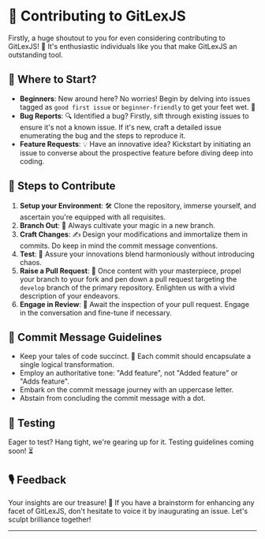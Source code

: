# 🤝 Contributing to GitLexJS

Firstly, a huge shoutout to you for even considering contributing to GitLexJS! 🎉 It's enthusiastic individuals like you that make GitLexJS an outstanding tool.

## 🌱 Where to Start?

- **Beginners**: New around here? No worries! Begin by delving into issues tagged as `good first issue` or `beginner-friendly` to get your feet wet. 🚀
- **Bug Reports**: 🔍 Identified a bug? Firstly, sift through existing issues to ensure it's not a known issue. If it's new, craft a detailed issue enumerating the bug and the steps to reproduce it.
- **Feature Requests**: 💡 Have an innovative idea? Kickstart by initiating an issue to converse about the prospective feature before diving deep into coding.

## 🚀 Steps to Contribute

1. **Setup your Environment**: 🛠️ Clone the repository, immerse yourself, and ascertain you're equipped with all requisites.
2. **Branch Out**: 🌲 Always cultivate your magic in a new branch.
3. **Craft Changes**: ✍️ Design your modifications and immortalize them in commits. Do keep in mind the commit message conventions.
4. **Test**: 🧪 Assure your innovations blend harmoniously without introducing chaos.
5. **Raise a Pull Request**: 💌 Once content with your masterpiece, propel your branch to your fork and pen down a pull request targeting the `develop` branch of the primary repository. Enlighten us with a vivid description of your endeavors.
6. **Engage in Review**: 👀 Await the inspection of your pull request. Engage in the conversation and fine-tune if necessary.

## 📜 Commit Message Guidelines

- Keep your tales of code succinct. 🧵 Each commit should encapsulate a single logical transformation.
- Employ an authoritative tone: "Add feature", not "Added feature" or "Adds feature".
- Embark on the commit message journey with an uppercase letter.
- Abstain from concluding the commit message with a dot.

## 🧪 Testing

Eager to test? Hang tight, we're gearing up for it. Testing guidelines coming soon! ⏳

## 🎙 Feedback

Your insights are our treasure! 🎁 If you have a brainstorm for enhancing any facet of GitLexJS, don't hesitate to voice it by inaugurating an issue. Let's sculpt brilliance together!

---

